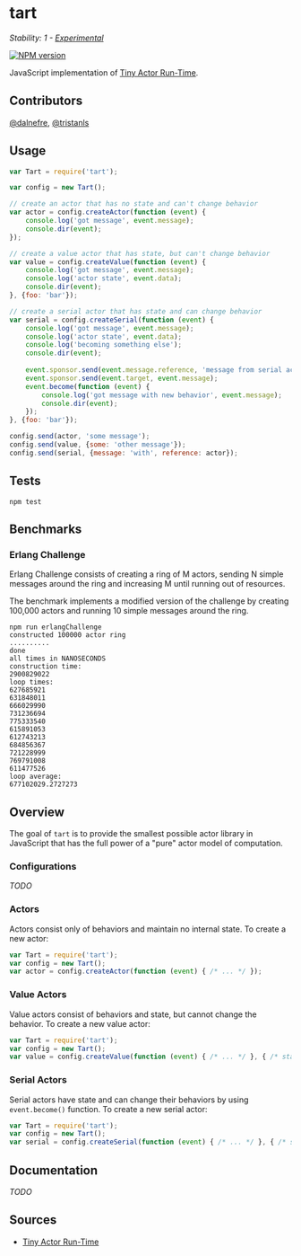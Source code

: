 # tart

_Stability: 1 - [Experimental](https://github.com/tristanls/stability-index#stability-1---experimental)_

[![NPM version](https://badge.fury.io/js/tart.png)](http://npmjs.org/package/tart)

JavaScript implementation of [Tiny Actor Run-Time](https://github.com/organix/tart).

## Contributors

[@dalnefre](https://github.com/dalnefre), [@tristanls](https://github.com/tristanls)

## Usage

```javascript
var Tart = require('tart');

var config = new Tart();

// create an actor that has no state and can't change behavior
var actor = config.createActor(function (event) {
    console.log('got message', event.message);
    console.dir(event);
});

// create a value actor that has state, but can't change behavior
var value = config.createValue(function (event) {
    console.log('got message', event.message); 
    console.log('actor state', event.data);
    console.dir(event);
}, {foo: 'bar'});

// create a serial actor that has state and can change behavior
var serial = config.createSerial(function (event) {
    console.log('got message', event.message);
    console.log('actor state', event.data);
    console.log('becoming something else');
    console.dir(event);
    
    event.sponsor.send(event.message.reference, 'message from serial actor');
    event.sponsor.send(event.target, event.message);
    event.become(function (event) {
        console.log('got message with new behavior', event.message);
        console.dir(event);
    });
}, {foo: 'bar'});

config.send(actor, 'some message');
config.send(value, {some: 'other message'});
config.send(serial, {message: 'with', reference: actor});
```

## Tests

    npm test

## Benchmarks

### Erlang Challenge

Erlang Challenge consists of creating a ring of M actors, sending N simple messages around the ring and increasing M until running out of resources. 

The benchmark implements a modified version of the challenge by creating 100,000 actors and running 10 simple messages around the ring.

    npm run erlangChallenge
    constructed 100000 actor ring
    ..........
    done
    all times in NANOSECONDS
    construction time:
    2900829022
    loop times:
    627685921
    631848011
    666029990
    731236694
    775333540
    615891053
    612743213
    684856367
    721228999
    769791008
    611477526
    loop average:
    677102029.2727273

## Overview

The goal of `tart` is to provide the smallest possible actor library in JavaScript that has the full power of a "pure" actor model of computation.

### Configurations

*TODO*

### Actors

Actors consist only of behaviors and maintain no internal state. To create a new actor:

```javascript
var Tart = require('tart');
var config = new Tart();
var actor = config.createActor(function (event) { /* ... */ });
```

### Value Actors

Value actors consist of behaviors and state, but cannot change the behavior. To create a new value actor:

```javascript
var Tart = require('tart');
var config = new Tart();
var value = config.createValue(function (event) { /* ... */ }, { /* state */ });
```

### Serial Actors

Serial actors have state and can change their behaviors by using `event.become()` function. To create a new serial actor:

```javascript
var Tart = require('tart');
var config = new Tart();
var serial = config.createSerial(function (event) { /* ... */ }, { /* state */ });
```

## Documentation

*TODO*

## Sources

  * [Tiny Actor Run-Time](https://github.com/organix/tart)
